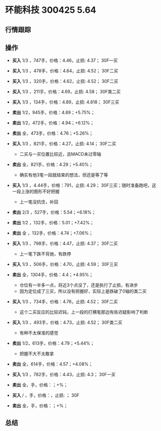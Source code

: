 # 环能科技 300425 5.64

## 行情跟踪
  
## 操作
  - **买入** 1/3 ，747手，价格：4.46，止损: 4.37； 30F一买
  - **买入** 1/3 ，478手，价格：4.64，止损: 4.52； 30F二买
  - **买入** 1/3 ，320手，价格：4.62，止损: 4.52； 30F二买
  - **买入** 1/3 ，211手，价格：4.69，止损: 4.58； 30F类二买
  - **买入** 1/3 ，134手，价格：4.89，止损: 4.818； 30F三买
  - **卖出** 1/2，945手，价格：4.89；+5.75%；
  - **卖出** 1/2，472手，价格：4.94；+6.12%；
  - **卖出** 全，473手，价格：4.76；+5.26%；

  - **买入** 1/3 ，821手，价格：4.27，止损: 4.14； 30F二买
    - 二买与一买位置比较近，且MACD未过零轴
  - **卖出** 全，821手，价格：4.29；+5.40%；
    - 确实有他3笔一段就结束的想法，但还是等了等

  - **买入** 1/3 ，4.44手，价格：791，止损: 4.29； 30F三买；随时准备跑吧，这一段上涨的图形不好把握
    - 上一笔没抗住，补回
  - **卖出** 2/3 ，527手，价格：5.54；+6.18%；
  - **卖出** 1/2 ，132手，价格：5.01；+7.42%；
  - **卖出** 全 ，132手，价格：4.74；+7.06%；

  - **买入** 1/3 ，798手，价格：4.47，止损: 4.37； 30F二买
    - 上一笔下跌不背驰，有跌停
  - **买入** 1/3 ，506手，价格：4.70，止损: 4.59； 30F三买
  - **卖出** 全，1304手，价格：4.4；+4.95%；
    - 仓位有一半多一点，将近3个点没了，还是执行了止损，有进步
    - 因为定位成了三买，所以没有把握好，实际上是跌破了0轴的类二买

  - **买入** 1/3 ，734手，价格：4.76，止损: 4.52； 30F二买
    - 这个二买反应的比较迟钝，上一段的打横笔那边有些迟疑影响了判断
  - **买入** 1/3 ，493手，价格：4.73，止损: 4.52； 30F类二买
    - 有种不太保准的感觉
  - **卖出** 1/2，613手，价格：4.79；+5.44%；
    - 把握不大不太敢拿
  - **卖出** 全，614手，价格：4.57；+4.08%；

  - **买入** 1/3 ，782手，价格：4.43，止损: 4.3； 30F一买
  - **卖出** 全，手，价格：；+%；

  - **买入** / ，手，价格：，止损: ； 30F
  - **卖出** 全，手，价格：；+%；

## 总结
  